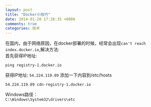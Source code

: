 ```yaml
---
layout: post
title: "Docker小技巧"
date: 2014-01-20 17:28:35 +0800
comments: true
categories: 技术 
---
```

在国内，由于网络原因，在docker部署的时候，经常会出现`can't reach index.docker.io`,解决方法:  
首先获得IP地址:  
```  
ping registry-1.docker.io
```  
获得IP地址:
`54.224.119.89`
添加一下内容到/etc/hosts  
```
54.224.119.89 cdn-registry-1.docker.io  
```
Windows路径：  
`C:\Windows\System32\drivers\etc`
